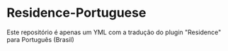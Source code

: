 # Residence-Portuguese
Este repositório é apenas um YML com a tradução do plugin "Residence" para Português (Brasil)
